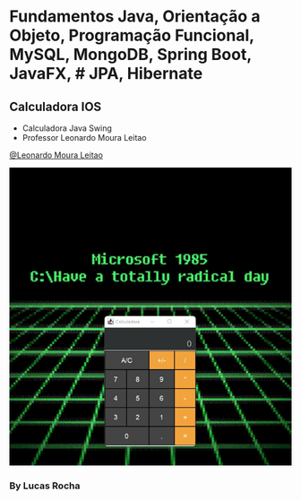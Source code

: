# Fundamentos Java, Orientação a Objeto, Programação Funcional, MySQL, MongoDB, Spring Boot, JavaFX, # JPA, Hibernate
 
  
  
## Calculadora IOS
- Calculadora Java Swing
- Professor Leonardo Moura Leitao 



[@Leonardo Moura Leitao](https://www.udemy.com/user/cod3r-3/) 

![](https://github.com/LucasRochaDosSantos/CalculadoraSwingIOS/blob/main/assets/Captura%20de%20tela%202022-03-24%20010227.jpg) 
 
 
   
   
    
 ### By Lucas Rocha


